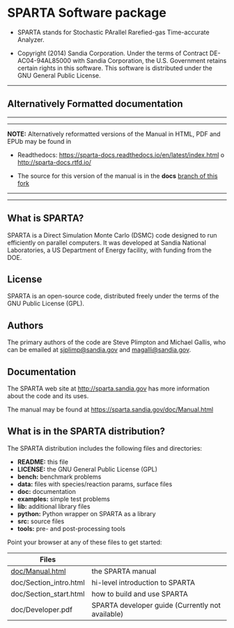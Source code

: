 # SPARTA Software package


- SPARTA stands for Stochastic PArallel Rarefied-gas Time-accurate
Analyzer.

- Copyright (2014) Sandia Corporation.  Under the terms of Contract DE-AC04-94AL85000 with Sandia Corporation, the U.S. Government retains certain rights in this software.  This software is distributed under the GNU General Public License.

----------------------------------------------------------------------


## Alternatively Formatted documentation

------------------------
------------------------

**NOTE:**  Alternatively reformatted versions of the Manual in HTML, PDF and EPUb may be found in

  - Readthedocs: https://sparta-docs.readthedocs.io/en/latest/index.html o http://sparta-docs.rtfd.io/

  - The source for this version of the manual is in the **docs** [branch of this fork](https://github.com/fiolj/sparta/tree/docs)


------------------------
------------------------



## What is SPARTA?

SPARTA is a Direct Simulation Monte Carlo (DSMC) code designed to run
efficiently on parallel computers.  It was developed at Sandia
National Laboratories, a US Department of Energy facility, with
funding from the DOE.


## License

SPARTA is an open-source code, distributed freely
under the terms of the GNU Public License (GPL).

## Authors

The primary authors of the code are Steve Plimpton and Michael Gallis,
who can be emailed at sjplimp@sandia.gov and magalli@sandia.gov.  

## Documentation

The SPARTA web site at http://sparta.sandia.gov has more information about
the code and its uses.

The manual may be found at https://sparta.sandia.gov/doc/Manual.html


## What is in the SPARTA distribution?

The SPARTA distribution includes the following files and directories:


- **README:**     			   this file
- **LICENSE:**	    		   the GNU General Public License (GPL)
- **bench:**                     benchmark problems
- **data:**                      files with species/reaction params, surface files
- **doc:**                       documentation
- **examples:**                  simple test problems
- **lib:**                       additional library files
- **python:**                    Python wrapper on SPARTA as a library
- **src:**                       source files
- **tools:**                     pre- and post-processing tools


Point your browser at any of these files to get started:

| Files                                              |                                                  |
|----------------------------------------------------|--------------------------------------------------|
| [doc/Manual.html](https://fiolj.github.io/sparta/) | the SPARTA manual                                |
| doc/Section_intro.html                             | hi-level introduction to SPARTA                  |
| doc/Section_start.html                             | how to build and use SPARTA                      |
| doc/Developer.pdf                                  | SPARTA developer guide (Currently not available) |

